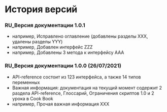 История версий
======

### RU_Версия документации 1.0.1
* например, Исправлено оглавление (добавлены разделы ХХХ, удалены разделы YYY)
* например, Добавлен интерфейс ZZZ
* например, Добавлены 3 метода к интерфейсу AAA

### RU_Версия документации 1.0.0 (26/07/2021)
* API-reference состоит из 123 интерфейса, а также 14 типов переменных
* Важная информация: документация на текущий момент содержит 2 раздела API-reference, Глоссарий, Ограничения скриптов 1.0 и 2 урока в Cook Book
* например, Прочая важная информация ХХХ
